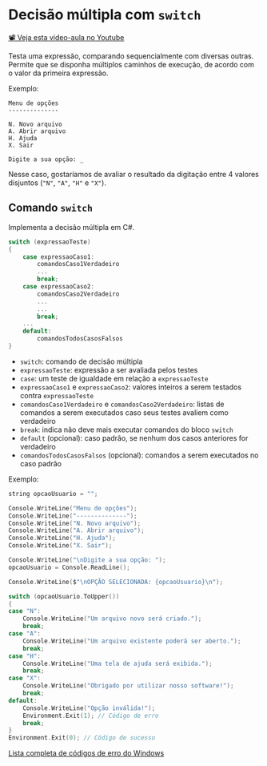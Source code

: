 # Decisão múltipla com `switch`

[📽 Veja esta vídeo-aula no Youtube](https://youtu.be/t0DyqALDYgQ)

Testa uma expressão, comparando sequencialmente com diversas outras. Permite que se disponha múltiplos caminhos de execução, de acordo com o valor da primeira expressão.

Exemplo:

```
Menu de opções
--------------

N. Novo arquivo
A. Abrir arquivo
H. Ajuda
X. Sair

Digite a sua opção: _
```

Nesse caso, gostaríamos de avaliar o resultado da digitação entre 4 valores disjuntos (`"N"`, `"A"`, `"H"` e `"X"`).

## Comando `switch`

Implementa a decisão múltipla em C#.

```cs
switch (expressaoTeste)
{
    case expressaoCaso1:
        comandosCaso1Verdadeiro
        ...
        break;
    case expressaoCaso2:
        comandosCaso2Verdadeiro
        ...
        ...
        break;
    ...
    default:
        comandosTodosCasosFalsos
}
```

* `switch`: comando de decisão múltipla
* `expressaoTeste`: expressão a ser avaliada pelos testes
* `case`: um teste de igualdade em relação a `expressaoTeste`
* `expressaoCaso1` e `expressaoCaso2`: valores inteiros a serem testados contra `expressaoTeste`
* `comandosCaso1Verdadeiro` e `comandosCaso2Verdadeiro`: listas de comandos a serem executados caso seus testes avaliem como verdadeiro
* `break`: indica não deve mais executar comandos do bloco `switch`
* `default` (opcional): caso padrão, se nenhum dos casos anteriores for verdadeiro
* `comandosTodosCasosFalsos` (opcional): comandos a serem executados no caso padrão

Exemplo:

```c
string opcaoUsuario = "";

Console.WriteLine("Menu de opções");
Console.WriteLine("--------------");
Console.WriteLine("N. Novo arquivo");
Console.WriteLine("A. Abrir arquivo");
Console.WriteLine("H. Ajuda");
Console.WriteLine("X. Sair");

Console.WriteLine("\nDigite a sua opção: ");
opcaoUsuario = Console.ReadLine();

Console.WriteLine($"\nOPÇÃO SELECIONADA: {opcaoUsuario}\n");

switch (opcaoUsuario.ToUpper())
{
case "N":
    Console.WriteLine("Um arquivo novo será criado.");
    break;
case "A":
    Console.WriteLine("Um arquivo existente poderá ser aberto.");
    break;
case "H":
    Console.WriteLine("Uma tela de ajuda será exibida.");
    break;
case "X":
    Console.WriteLine("Obrigado por utilizar nosso software!");
    break;
default:
    Console.WriteLine("Opção inválida!");
    Environment.Exit(1); // Código de erro
    break;
}
Environment.Exit(0); // Código de sucesso
```

[Lista completa de códigos de erro do Windows](https://docs.microsoft.com/pt-br/windows/win32/debug/system-error-codes)